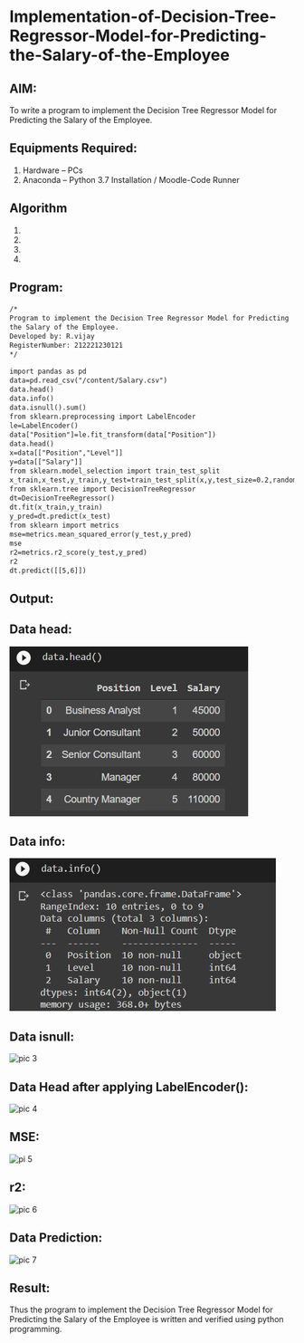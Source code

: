 # Implementation-of-Decision-Tree-Regressor-Model-for-Predicting-the-Salary-of-the-Employee

## AIM:
To write a program to implement the Decision Tree Regressor Model for Predicting the Salary of the Employee.

## Equipments Required:
1. Hardware – PCs
2. Anaconda – Python 3.7 Installation / Moodle-Code Runner

## Algorithm
1. 
2. 
3. 
4. 

## Program:
```
/*
Program to implement the Decision Tree Regressor Model for Predicting the Salary of the Employee.
Developed by: R.vijay
RegisterNumber: 212221230121
*/
```
~~~
import pandas as pd
data=pd.read_csv("/content/Salary.csv")
data.head()
data.info()
data.isnull().sum()
from sklearn.preprocessing import LabelEncoder
le=LabelEncoder()
data["Position"]=le.fit_transform(data["Position"])
data.head()
x=data[["Position","Level"]]
y=data[["Salary"]]
from sklearn.model_selection import train_test_split
x_train,x_test,y_train,y_test=train_test_split(x,y,test_size=0.2,random_state=2)
from sklearn.tree import DecisionTreeRegressor
dt=DecisionTreeRegressor()
dt.fit(x_train,y_train)
y_pred=dt.predict(x_test)
from sklearn import metrics
mse=metrics.mean_squared_error(y_test,y_pred)
mse
r2=metrics.r2_score(y_test,y_pred)
r2
dt.predict([[5,6]])
~~~

## Output:
## Data head:
![pic 1](https://github.com/vijay21500269/Implementation-of-Decision-Tree-Regressor-Model-for-Predicting-the-Salary-of-the-Employee/blob/main/Data%20head.png)
## Data info:
![pic 2](https://github.com/vijay21500269/Implementation-of-Decision-Tree-Regressor-Model-for-Predicting-the-Salary-of-the-Employee/blob/main/Data%20information.png)
## Data isnull:
![pic 3]()
## Data Head after applying LabelEncoder():
![pic 4]()
## MSE:
![pi 5]()
## r2:
![pic 6]()
## Data Prediction:
![pic 7]()


## Result:
Thus the program to implement the Decision Tree Regressor Model for Predicting the Salary of the Employee is written and verified using python programming.

